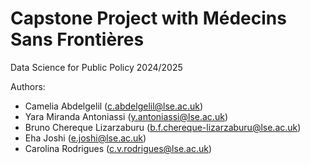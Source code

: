 # Capstone Project with Médecins Sans Frontières

Data Science for Public Policy 2024/2025


Authors:
- Camelia Abdelgelil (c.abdelgelil@lse.ac.uk)
- Yara Miranda Antoniassi (y.antoniassi@lse.ac.uk)
- Bruno Chereque Lizarzaburu (b.f.chereque-lizarzaburu@lse.ac.uk)
- Eha Joshi (e.joshi@lse.ac.uk)
- Carolina Rodrigues (c.v.rodrigues@lse.ac.uk)


